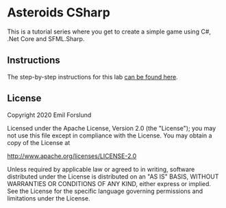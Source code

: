 # Asteroids CSharp
This is a tutorial series where you get to create a simple game using C#, .Net Core and SFML.Sharp.

## Instructions
The step-by-step instructions for this lab [can be found here](/docs/README.md).

## License
Copyright 2020 Emil Forslund

Licensed under the Apache License, Version 2.0 (the "License");
you may not use this file except in compliance with the License.
You may obtain a copy of the License at

http://www.apache.org/licenses/LICENSE-2.0

Unless required by applicable law or agreed to in writing, software
distributed under the License is distributed on an "AS IS" BASIS,
WITHOUT WARRANTIES OR CONDITIONS OF ANY KIND, either express or implied.
See the License for the specific language governing permissions and
limitations under the License.